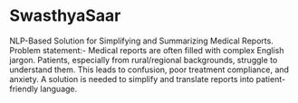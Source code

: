 # SwasthyaSaar
NLP-Based Solution for Simplifying and Summarizing Medical Reports.
Problem statement:-
Medical reports are often filled with complex English jargon. Patients, especially from rural/regional backgrounds, struggle to understand them. This leads to confusion, poor treatment compliance, and anxiety. A solution is needed to simplify and translate reports into patient-friendly language.

